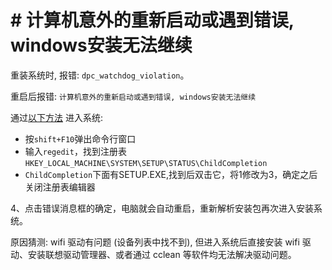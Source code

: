 # # 计算机意外的重新启动或遇到错误, windows安装无法继续

重装系统时, 报错: `dpc_watchdog_violation`。

重启后报错: `计算机意外的重新启动或遇到错误, windows安装无法继续`

通过[以下方法](https://zhuanlan.zhihu.com/p/344349529) 进入系统:

* 按`shift+F10`弹出命令行窗口
* 输入`regedit`，找到注册表`HKEY_LOCAL_MACHINE\SYSTEM\SETUP\STATUS\ChildCompletion`
* `ChildCompletion`下面有SETUP.EXE,找到后双击它，将1修改为3，确定之后关闭注册表编辑器

4、点击错误消息框的确定，电脑就会自动重启，重新解析安装包再次进入安装系统。

原因猜测: wifi 驱动有问题 (设备列表中找不到), 但进入系统后直接安装 wifi 驱动、安装联想驱动管理器、或者通过 cclean 等软件均无法解决驱动问题。
<!--stackedit_data:
eyJoaXN0b3J5IjpbMTE5Mzk3NDMxMl19
-->